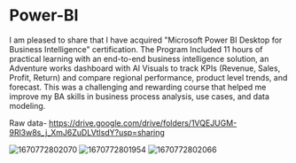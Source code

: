 # Power-BI
I am pleased to share that I have acquired "Microsoft Power BI Desktop for Business Intelligence" certification. The Program Included 11 hours of practical learning with an end-to-end business intelligence solution, an Adventure works dashboard with AI Visuals to track KPIs (Revenue, Sales, Profit, Return) and compare regional performance, product level trends, and forecast. This was a challenging and rewarding course that helped me improve my BA skills in business process analysis, use cases, and data modeling.

Raw data- https://drive.google.com/drive/folders/1VQEJUGM-9Rl3w8s_j_XmJ6ZuDLVtlsdY?usp=sharing

![1670772802070](https://user-images.githubusercontent.com/115406466/220038693-41d15f63-7331-4834-add7-844fbd3f031c.jpg)
![1670772801954](https://user-images.githubusercontent.com/115406466/220038655-4536cd41-8ebe-4701-a0e0-796f2d06bc3b.jpg)
![1670772802066](https://user-images.githubusercontent.com/115406466/220038700-1ff499bb-f810-44a6-b1ac-cb211b176031.jpg)

